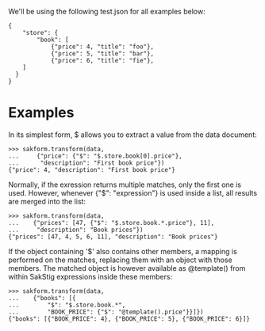 We'll be using the following test.json for all examples below:

    {
	    "store": {
		    "book": [
			    {"price": 4, "title": "foo"},
			    {"price": 5, "title": "bar"},
			    {"price": 6, "title": "fie"},
        ]
      }
    }

# Examples
In its simplest form, $ allows you to extract a value from the data
document:

    >>> sakform.transform(data,
    ...     {"price": {"$": "$.store.book[0].price"},
    ...      "description": "First book price"})
    {"price": 4, "description": "First book price"}

Normally, if the exression returns multiple matches, only the first
one is used. However, whenever {"$": "expression"} is used inside a
list, all results are merged into the list:

    >>> sakform.transform(data,
    ...    {"prices": [47, {"$": "$.store.book.*.price"}, 11],
    ...     "description": "Book prices"})
    {"prices": [47, 4, 5, 6, 11], "description": "Book prices"}

If the object containing '$' also contains other members, a mapping is
performed on the matches, replacing them with an object with those
members. The matched object is however available as @template() from
within SakStig expressions inside these members:

    >>> sakform.transform(data,
    ...    {"books": [{
    ...        "$": "$.store.book.*",
    ...        "BOOK_PRICE": {"$": "@template().price"}}]})
    {"books": [{"BOOK_PRICE": 4}, {"BOOK_PRICE": 5}, {"BOOK_PRICE": 6}]}

